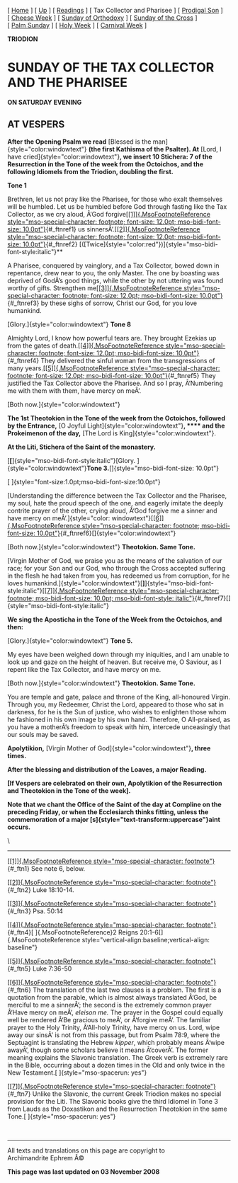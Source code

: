 \[ [Home](index.md) \] \[ [Up](triodion.md) \]
\[ [Readings](readLent.md) \] \[ Tax Collector and Pharisee \]
\[ [Prodigal Son](ProdigalE.md) \] \[ [Cheese Week](cheese_week.md) \]
\[ [Sunday of Orthodoxy](sunday_of_orthodoxy.md) \]
\[ [Sunday of the Cross](sunday_of_the_cross.md) \]
\[ [Palm Sunday](palm.md) \] \[ [Holy Week](holyweek.md) \]
\[ [Carnival Week](carnival_week.md) \]

**TRIODION**

SUNDAY OF THE TAX COLLECTOR AND THE PHARISEE
============================================

**ON SATURDAY EVENING**

AT VESPERS
----------

**After the Opening Psalm we read** [Blessed is the
man]{style="color:windowtext"} **(the first Kathisma of the Psalter).
At** [Lord, I have cried]{style="color:windowtext"}**, we insert 10
Stichera: 7 of the Resurrection in the Tone of the week from the
Octoichos, and the following Idiomels from the Triodion, doubling the
first.**

**Tone 1**

Brethren, let us not pray like the Pharisee, for those who exalt
themselves will be humbled. Let us be humbled before God through fasting
like the Tax Collector, as we cry aloud, Â‘God
forgive[[\[1\]]{.MsoFootnoteReference
style="mso-special-character: footnote; font-size: 12.0pt; mso-bidi-font-size: 10.0pt"}](#_ftn1){#_ftnref1}
us sinnersÂ’.[[\[2\]]{.MsoFootnoteReference
style="mso-special-character: footnote; font-size: 12.0pt; mso-bidi-font-size: 10.0pt"}](#_ftn2){#_ftnref2}
[([Twice]{style="color:red"})]{style="mso-bidi-font-style:italic"}**

A Pharisee, conquered by vainglory, and a Tax Collector, bowed down in
repentance, drew near to you, the only Master. The one by boasting was
deprived of GodÂ’s good things, while the other by not uttering was
found worthy of gifts. Strengthen me[[\[3\]]{.MsoFootnoteReference
style="mso-special-character: footnote; font-size: 12.0pt; mso-bidi-font-size: 10.0pt"}](#_ftn3){#_ftnref3}
by these sighs of sorrow, Christ our God, for you love humankind.

[Glory.]{style="color:windowtext"} **Tone 8**

Almighty Lord, I know how powerful tears are. They brought Ezekias up
from the gates of death.[[\[4\]]{.MsoFootnoteReference
style="mso-special-character: footnote; font-size: 12.0pt; mso-bidi-font-size: 10.0pt"}](#_ftn4){#_ftnref4}
They delivered the sinful woman from the transgressions of many
years.[[\[5\]]{.MsoFootnoteReference
style="mso-special-character: footnote; font-size: 12.0pt; mso-bidi-font-size: 10.0pt"}](#_ftn5){#_ftnref5}
They justified the Tax Collector above the Pharisee. And so I pray,
Â‘Numbering me with them with them, have mercy on meÂ’.

[Both now.]{style="color:windowtext"}

**The 1st Theotokion in the Tone of the week from the Octoichos,
followed by the Entrance,** [O Joyful
Light]{style="color:windowtext"}**, **** and the Prokeimenon of the
day,** [The Lord is King]{style="color:windowtext"}.

**At the Liti, Stichera of the Saint of the monastery.**

[**\[**]{style="mso-bidi-font-style:italic"}[Glory.
]{style="color:windowtext"}**Tone
3.**[]{style="mso-bidi-font-size: 10.0pt"}

[ ]{style="font-size:1.0pt;mso-bidi-font-size:10.0pt"}

[Understanding the difference between the Tax Collector and the
Pharisee, my soul, hate the proud speech of the one, and eagerly imitate
the deeply contrite prayer of the other, crying aloud, Â‘God forgive me
a sinner and have mercy on
meÂ’.]{style="color: windowtext"}[[\[6\]]{.MsoFootnoteReference
style="mso-special-character: footnote; mso-bidi-font-size: 10.0pt"}](#_ftn6){#_ftnref6}[]{style="color:windowtext"}

[Both now.]{style="color:windowtext"} **Theotokion. Same Tone.**

[Virgin Mother of God, we praise you as the means of the salvation of
our race; for your Son and our God, who through the Cross accepted
suffering in the flesh he had taken from you, has redeemed us from
corruption, for he loves
humankind.]{style="color:windowtext"}[**\]**]{style="mso-bidi-font-style:italic"}[[\[7\]]{.MsoFootnoteReference
style="mso-special-character: footnote; mso-bidi-font-size: 10.0pt; mso-bidi-font-style: italic"}](#_ftn7){#_ftnref7}[]{style="mso-bidi-font-style:italic"}

**We sing the Aposticha in the Tone of the Week from the Octoichos, and
then:**

[Glory.]{style="color:windowtext"} **Tone 5.**

My eyes have been weighed down through my iniquities, and I am unable to
look up and gaze on the height of heaven. But receive me, O Saviour, as
I repent like the Tax Collector, and have mercy on me.

[Both now.]{style="color:windowtext"} **Theotokion. Same Tone.**

You are temple and gate, palace and throne of the King, all-honoured
Virgin. Through you, my Redeemer, Christ the Lord, appeared to those who
sat in darkness, for he is the Sun of justice, who wishes to enlighten
those whom he fashioned in his own image by his own hand. Therefore, O
All-praised, as you have a motherÂ’s freedom to speak with him,
intercede unceasingly that our souls may be saved.

**Apolytikion,** [Virgin Mother of God]{style="color:windowtext"}**,
three times.**

**After the blessing and distribution of the Loaves, a major Reading.**

**\[If Vespers are celebrated on their own, Apolytikion of the
Resurrection and Theotokion in the Tone of the week\].**

**Note that we chant the Office of the Saint of the day at Compline on
the preceding Friday, or when the Ecclesiarch thinks fitting, unless the
commemoration of a major [s]{style="text-transform:uppercase"}aint
occurs.**

<div style="mso-element:footnote-list">

\

------------------------------------------------------------------------

<div id="ftn1" style="mso-element:footnote">

[[\[1\]]{.MsoFootnoteReference style="mso-special-character:
footnote"}](#_ftnref1){#_ftn1} See note 6, below.

</div>

<div id="ftn2" style="mso-element:footnote">

[[\[2\]]{.MsoFootnoteReference style="mso-special-character:
footnote"}](#_ftnref2){#_ftn2} Luke 18:10-14.

</div>

<div id="ftn3" style="mso-element:footnote">

[[\[3\]]{.MsoFootnoteReference style="mso-special-character:
footnote"}](#_ftnref3){#_ftn3} Psa. 50:14

</div>

<div id="ftn4" style="mso-element:footnote">

[[\[4\]]{.MsoFootnoteReference style="mso-special-character:
footnote"}](#_ftnref4){#_ftn4}[ ]{.MsoFootnoteReference}2 Reigns
20:1-6[]{.MsoFootnoteReference
style="vertical-align:baseline;vertical-align:
baseline"}

</div>

<div id="ftn5" style="mso-element:footnote">

[[\[5\]]{.MsoFootnoteReference style="mso-special-character:
footnote"}](#_ftnref5){#_ftn5} Luke 7:36-50

</div>

<div id="ftn6" style="mso-element:footnote">

[[\[6\]]{.MsoFootnoteReference style="mso-special-character:
footnote"}](#_ftnref6){#_ftn6} The translation of the last two clauses
is a problem. The first is a quotation from the parable, which is almost
always translated Â‘God, be merciful to me a sinnerÂ’; the second is the
extremely common prayer Â‘Have mercy on meÂ’, *eleison me.* The prayer
in the Gospel could equally well be rendered Â‘Be gracious to meÂ’, or
Â‘forgive meÂ’. The familiar prayer to the Holy Trinity, Â‘All-holy
Trinity, have mercy on us. Lord, wipe away our sinsÂ’ is not from this
passage, but from Psalm 78:9, where the Septuagint is translating the
Hebrew *kipper*, which probably means Â‘wipe awayÂ’, though some
scholars believe it means Â‘coverÂ’. The former meaning explains the
Slavonic translation. The Greek verb is extremely rare in the Bible,
occurring about a dozen times in the Old and only twice in the New
Testament.[ ]{style="mso-spacerun: yes"}

</div>

<div id="ftn7" style="mso-element:footnote">

[[\[7\]]{.MsoFootnoteReference style="mso-special-character:
footnote"}](#_ftnref7){#_ftn7} Unlike the Slavonic, the current Greek
Triodion makes no special provision for the Liti. The Slavonic books
give the third Idiomel in Tone 3 from Lauds as the Doxastikon and the
Resurrection Theotokion in the same Tone.[ ]{style="mso-spacerun: yes"}

</div>

</div>

 

------------------------------------------------------------------------

All texts and translations on this page are copyright to\
Archimandrite Ephrem Â©

**This page was last updated on 03 November 2008**
